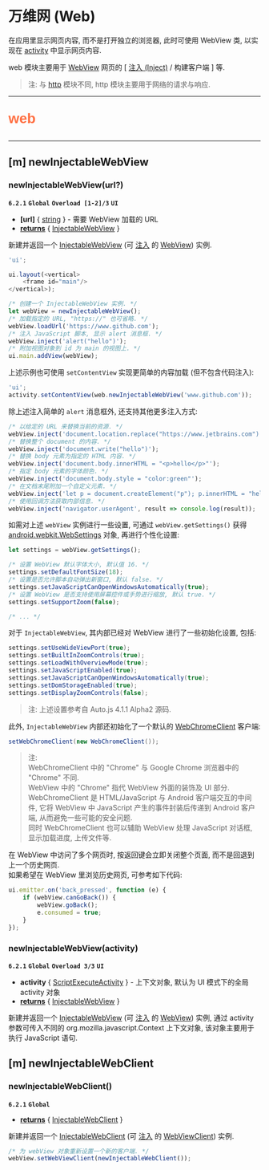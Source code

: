 # 万维网 (Web)

在应用里显示网页内容, 而不是打开独立的浏览器, 此时可使用 WebView 类, 以实现在 [activity](activity) 中显示网页内容.

web 模块主要用于 [WebView](https://developer.android.com/reference/android/webkit/WebView) 网页的 [ [注入 (Inject)](glossaries#注入) / 构建客户端 ] 等.

> 注: 与 [http](http) 模块不同, http 模块主要用于网络的请求与响应.

---

<p style="font: bold 2em sans-serif; color: #FF7043">web</p>

---

## [m] newInjectableWebView

### newInjectableWebView(url?)

**`6.2.1`** **`Global`** **`Overload [1-2]/3`** **`UI`**

- **[url]** { [string](dataTypes#string) } - 需要 WebView 加载的 URL
- <ins>**returns**</ins> { [InjectableWebView](injectableWebViewType) }

新建并返回一个 [InjectableWebView](injectableWebViewType) (可 [注入](glossaries#注入) 的 [WebView](https://developer.android.com/reference/android/webkit/WebView)) 实例.

```js
'ui';

ui.layout(<vertical>
    <frame id="main"/>
</vertical>);

/* 创建一个 InjectableWebView 实例. */
let webView = newInjectableWebView();
/* 加载指定的 URL, "https://" 也可省略. */
webView.loadUrl('https://www.github.com');
/* 注入 JavaScript 脚本, 显示 alert 消息框. */
webView.inject('alert("hello")');
/* 附加视图对象到 id 为 main 的视图上. */
ui.main.addView(webView);
```

上述示例也可使用 `setContentView` 实现更简单的内容加载 (但不包含代码注入):

```js
'ui';
activity.setContentView(web.newInjectableWebView('www.github.com'));
```

除上述注入简单的 `alert` 消息框外, 还支持其他更多注入方式:

```js
/* 以给定的 URL 来替换当前的资源. */
webView.inject('document.location.replace("https://www.jetbrains.com")');
/* 替换整个 document 的内容. */
webView.inject('document.write("hello")');
/* 替换 body 元素为指定的 HTML 内容. */
webView.inject('document.body.innerHTML = "<p>hello</p>"');
/* 指定 body 元素的字体颜色. */
webView.inject('document.body.style = "color:green"');
/* 在文档末尾附加一个自定义元素. */
webView.inject('let p = document.createElement("p"); p.innerHTML = "hello"; document.body.appendChild(p)');
/* 使用回调方法获取内部信息. */
webView.inject('navigator.userAgent', result => console.log(result));
```

如需对上述 `webView` 实例进行一些设置, 可通过 `webView.getSettings()` 获得 [android.webkit.WebSettings](https://developer.android.com/reference/android/webkit/WebSettings) 对象, 再进行个性化设置:

```js
let settings = webView.getSettings();

/* 设置 WebView 默认字体大小, 默认值 16. */
settings.setDefaultFontSize(18);
/* 设置是否允许脚本自动弹出新窗口, 默认 false. */
settings.setJavaScriptCanOpenWindowsAutomatically(true);
/* 设置 WebView 是否支持使用屏幕控件或手势进行缩放, 默认 true. */
settings.setSupportZoom(false);

/* ... */
```

对于 `InjectableWebView`, 其内部已经对 WebView 进行了一些初始化设置, 包括:

```java
settings.setUseWideViewPort(true);
settings.setBuiltInZoomControls(true);
settings.setLoadWithOverviewMode(true);
settings.setJavaScriptEnabled(true);
settings.setJavaScriptCanOpenWindowsAutomatically(true);
settings.setDomStorageEnabled(true);
settings.setDisplayZoomControls(false);
```

> 注: 上述设置参考自 Auto.js 4.1.1 Alpha2 源码.

此外, `InjectableWebView` 内部还初始化了一个默认的 [WebChromeClient](https://developer.android.com/reference/android/webkit/WebChromeClient) 客户端:

```java
setWebChromeClient(new WebChromeClient());
```

> 注:  
> WebChromeClient 中的 "Chrome" 与 Google Chrome 浏览器中的 "Chrome" 不同.  
> WebView 中的 "Chrome" 指代 WebView 外面的装饰及 UI 部分.  
> WebChromeClient 是 HTML/JavaScript 与 Android 客户端交互的中间件, 它将 WebView 中 JavaScript 产生的事件封装后传递到 Android 客户端, 从而避免一些可能的安全问题.  
> 同时 WebChromeClient 也可以辅助 WebView 处理 JavaScript 对话框, 显示加载进度, 上传文件等.

在 WebView 中访问了多个网页时, 按返回键会立即关闭整个页面, 而不是回退到上一个历史网页.  
如果希望在 WebView 里浏览历史网页, 可参考如下代码:

```js
ui.emitter.on('back_pressed', function (e) {
    if (webView.canGoBack()) {
        webView.goBack();
        e.consumed = true;
    }
});
```

### newInjectableWebView(activity)

**`6.2.1`** **`Global`** **`Overload 3/3`** **`UI`**

- **activity** { [ScriptExecuteActivity](dataTypes#scriptexecuteactivity) } - 上下文对象, 默认为 UI 模式下的全局 activity 对象
- <ins>**returns**</ins> { [InjectableWebView](injectableWebViewType) }

新建并返回一个 [InjectableWebView](dataTypes#injectablewebview) (可 [注入](glossaries#注入) 的 [WebView](https://developer.android.com/reference/android/webkit/WebView)) 实例, 通过 activity 参数可传入不同的 org.mozilla.javascript.Context 上下文对象, 该对象主要用于执行 JavaScript 语句.

## [m] newInjectableWebClient

### newInjectableWebClient()

**`6.2.1`** **`Global`**

- <ins>**returns**</ins> { [InjectableWebClient](injectableWebClientType) }

新建并返回一个 [InjectableWebClient](injectableWebClientType) (可 [注入](glossaries#注入) 的 [WebViewClient](https://developer.android.com/reference/android/webkit/WebViewClient)) 实例.

```js
/* 为 webView 对象重新设置一个新的客户端. */
webView.setWebViewClient(newInjectableWebClient());
```